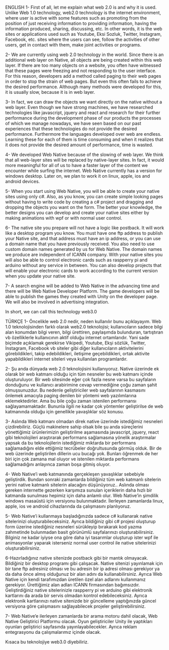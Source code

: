 ENGLISH
1- First of all, let me explain what web 2.0 is and why it is used. Unlike Web 1.0 technology, web2.0 technology is the internet environment, where user is active with some features such as promoting from the position of just receiving information to providing information, having the information produced, sharing, discussing, etc. In other words, it is the web sites or applications used such as Youtube, Eksi Sozluk, Twitter, Instagram, Facebook, etc. sites where the users can see, follow the activities of other users, get in contact with them, make joint activities or programs.

2- We are currently using web 2.0 technology in the world. Since there is an additional web layer on Native, all objects are being created within this web layer. If there are too many objects on a website, you often have witnessed that these pages were freezing and not responding to the user interface. For this reason, developers add a method called paging to their web pages in order to stop the strain of web pages. But even this often fails to achieve the desired performance. Although many methods were developed for this, it is usually slow, because it is in web layer.

3- In fact, we can draw the objects we want directly on the native without a web layer. Even though we have strong machines, we have researched technologies like javascript, jquery and react and research for their further performance during the development phase of our products the processes of which we manage nowadays, we have seen based on our past experiences that these technologies do not provide the desired performance. Furthermore the languages developed over web are endless. Learning these for each of them is time consuming and when it realizes that it does not provide the desired amount of performance, time is wasted.

4- We developed Web Native because of the slowing of web layer. We think that all web-layer sites will be replaced by native-layer sites. In fact, it would more meaningful for all of us to have a faster layer of the content we encounter while surfing the internet. Web Native currently has a version for windows desktop. Later on, we plan to work it on linux, apple, ios and android devices.

5- When you start using Web Native, you will be able to create your native sites using only c#. Also, as you know, you can create simple looking pages without having to write code by creating a c# project and dragging and dropping the objects you want on the form. The better your knowledge, the better designs you can develop and create your native sites either by making animations with wpf or with normal user control.

6- The native site you prepare will not have a logic like postback. It will work like a desktop program you know. You must have one ftp address to publish your Native site, and that address must have an ip address, or you can use a domain name that you have previously received. You also need to use custom domain names generated by us for Web Native. The domain names we produce are independent of ICANN company. With your native sites you will also be able to control electronic cards such as raspperry pi and arduino without any service in between. You can also develop projects that will enable your electronic cards to work according to the current version when you update your native site.

7- A search engine will be added to Web Native in the advancing time and there will be Web Native Developer Platform. The game developers will be able to publish the games they created with Unity on the developer page. We will also be involved in advertising integration.

In short, we can call this technology web3.0


TÜRKÇE
1- Öncelikle web 2.0 nedir, neden kullanılır bunu açıklayayım. Web 1.0 teknolojisinden farklı olarak web2.0 teknolojisi; kullanıcıların sadece bilgi alan konumdan bilgi veren, bilgi ürettiren, paylaşımda bulunduran, tartıştıran vb özelliklerle kullanıcının aktif olduğu internet ortamlarıdır. Yani sade biçimde açıklamak gerekirse Vikipedi, Youtube, Ekşi sözlük, Twitter, İnstagram, Facebook vb siteler gibi diğer kullanıcıların aktivitelerini görebildikleri, takip edebildikleri, iletişime geçebildikleri, ortak aktivite yapabildikleri internet siteleri veya kullanılan programlardır.

2- Şu anda dünyada web 2.0 teknolojisini kullanıyoruz. Native üzerinde ek olarak bir web katmanı olduğu için tüm nesneler bu web katmanı içinde oluşturuluyor. Bir web sitesinde eğer çok fazla nesne varsa bu sayfaların donduğunu ve kullanıcı arabirimine cevap vermediğine çoğu zaman şahit olmuşsunuzdur. Bu nedenle geliştiriciler web sayfalarının kasmasını önlemek amacıyla paging denilen bir yöntemi web yazılımlarına eklemektedirler. Ama bu bile çoğu zaman istenilen performansı sağlayamamaktadır. Bununla ilgili ne kadar çok yöntemler geliştirilse de web katmanında olduğu için genellikle yavaşlıklar söz konusu.

3- Aslında Web katmanı olmadan direk native üzerinde istediğimiz nesneleri çizdirebiliriz. Güçlü makinelere sahip olsak bile şu anda süreçlerini yönettiğimiz ürünlerimizin geliştirilme aşamasında javascript, jquery, react gibi teknolojileri araştırarak performans sağlamasına yönelik araştırmalar yapsak da bu teknolojilerin istediğimiz miktarda bir performans sağlamadığını elde ettiğimiz tecrübeler doğrultusunda görmüş olduk. Bir de web üzerinde geliştirilen dillerin ucu bucağı yok. Bunları öğrenmek de her biri için çok zamana mal oluyor ve istenilen miktarda performans sağlamadığını anlayınca zaman boşa gitmiş oluyor.

4- Web Native’i web katmanında gerçekleşen yavaşlıklar sebebiyle geliştirdik. Bundan sonraki zamanlarda bildiğiniz tüm web katmanlı sitelerin yerini native katmanlı sitelerin alacağını düşünüyoruz.. Aslında olması gereken internette gezerken karşımıza sunulan içeriklerin daha hızlı bir katmanda sunulması hepimiz için daha anlamlı olur. Web Native’in şimdilik windows masaüstü için versiyonu bulunmaktadır. İlerleyen zamanlarda linux, apple, ios ve android cihazlarında da çalışmasını planlıyoruz.

5- Web Native’i kullanmaya başladığınızda sadece c# kullanarak native sitelerinizi oluşturabileceksiniz. Ayrıca bildiğiniz gibi c# projesi oluşturup form üzerine istediğiniz nesneleri sürükleyip bırakarak kod yazma zahmetinde bulunmadan basit görünümlü sayfalarınızı oluşturabilirsiniz. Bilginiz ne kadar iyiyse ona göre daha iyi tasarımlar oluşturup ister wpf ile animasyonlar yaparak isterseniz normal user control ile native sitelerinizi oluşturabilirsiniz.

6-Hazırladığınız native sitenizde postback gibi bir mantık olmayacak. Bildiğiniz bir desktop programı gibi çalışacak. Native sitenizi yayınlamak için bir tane ftp adresiniz olması ve bu adresin bir ip adresi olması gerekiyor ya da daha önce almış olduğunuz bir alan adını da kullanabilirsiniz. Ayrıca Web Native için kendi tarafımızdan üretilen özel alan adlarını kullanmanız gerekiyor. Ürettiğimiz alan adları ICANN firmasından bağımsızdır. Geliştirdiğiniz native sitelerinizle raspperry pi ve arduino gibi elektronik kartlarını da arada bir servis olmadan kontrol edebileceksiniz. Ayrıca elektronik kartlarınızı native sitenizde bir güncelleme yaptığınızda güncel versiyona göre çalışmasını sağlayabilecek projeler geliştirebilirsiniz.

7- Web Native’e ilerleyen zamanlarda bir arama motoru dahil olacak, Web Native Geliştirici Platformu olacak. Oyun geliştiriciler Unity ile yaptıkları oyunları geliştirici sayfasında yayınlayabilecekler. Ayrıca reklam entegrasyonu da çalışmalarımız içinde olacak.

Kısaca bu teknolojiye web3.0 diyebiliriz.
